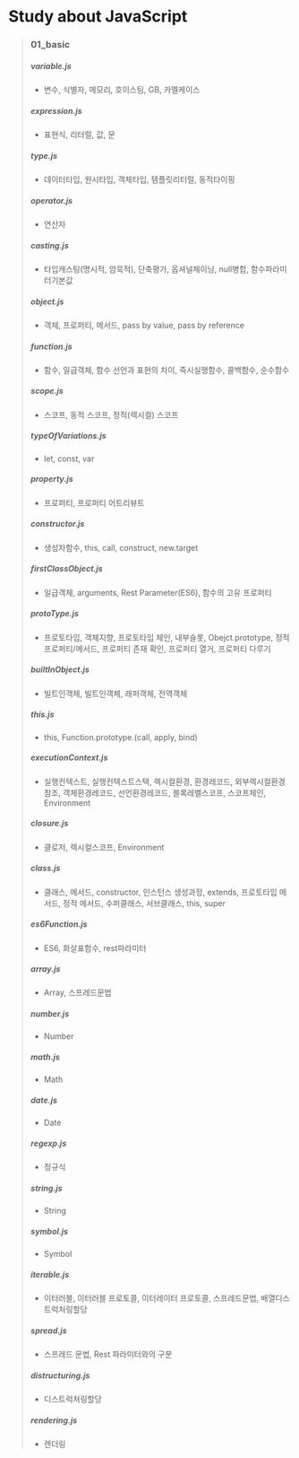 # Study about JavaScript
>### 01_basic
>##### variable.js
>- 변수, 식별자, 메모리, 호이스팅, GB, 카멜케이스
>##### expression.js
>- 표현식, 리터럴, 값, 문
>##### type.js
>- 데이터타입, 원시타입, 객체타입, 템플릿리터럴, 동적타이핑
>##### operator.js
>- 연산자
>##### casting.js
>- 타입캐스팅(명시적, 암묵적), 단축평가, 옵셔널체이닝, null병합, 함수파라미터기본값
>##### object.js
>- 객체, 프로퍼티, 메서드, pass by value, pass by reference
>##### function.js
>- 함수, 일급객체, 함수 선언과 표현의 차이, 즉시실행함수, 콜백함수, 순수함수
>##### scope.js
>- 스코프, 동적 스코프, 정적(렉시컬) 스코프
>##### typeOfVariations.js
>- let, const, var
>##### property.js
>- 프로퍼티, 프로퍼티 어트리뷰트
>##### constructor.js
>- 생성자함수, this, call, construct, new.target
>##### firstClassObject.js
>- 일급객체, arguments, Rest Parameter(ES6), 함수의 고유 프로퍼티
>##### protoType.js
>- 프로토타입, 객체지향, 프로토타입 체인, 내부슬롯, Obejct.prototype, 정적프로퍼티/메서드, 프로퍼티 존재 확인, 프로퍼티 열거, 프로퍼티 다루기
>##### builtInObject.js
>- 빌트인객체, 빌트인객체, 래퍼객체, 전역객체
>##### this.js
>- this, Function.prototype.(call, apply, bind)
>##### executionContext.js
>- 실행컨텍스트, 실행컨텍스트스택, 렉시컬환경, 환경레코드, 외부렉시컬환경참조, 객체환경레코드, 선언환경레코드, 블록레벨스코프, 스코프체인, Environment
>##### closure.js
>- 클로저, 렉시컬스코프, Environment
>##### class.js
>- 클래스, 메서드, constructor, 인스턴스 생성과정, extends, 프로토타입 메서드, 정적 메서드, 수퍼클래스, 서브클래스, this, super
>##### es6Function.js
>- ES6, 화살표함수, rest파라미터
>##### array.js
>- Array, 스프레드문법
>##### number.js
>- Number
>##### math.js
>- Math
>##### date.js
>- Date
>##### regexp.js
>- 정규식
>##### string.js
>- String
>##### symbol.js
>- Symbol
>##### iterable.js
>- 이터러블, 이터러블 프로토콜, 이터레이터 프로토콜, 스프레드문법, 배열디스트럭처링할당
>##### spread.js
>- 스프레드 문법, Rest 파라미터와의 구분
>##### distructuring.js
>- 디스트럭처링할당
>##### rendering.js
>- 렌더링